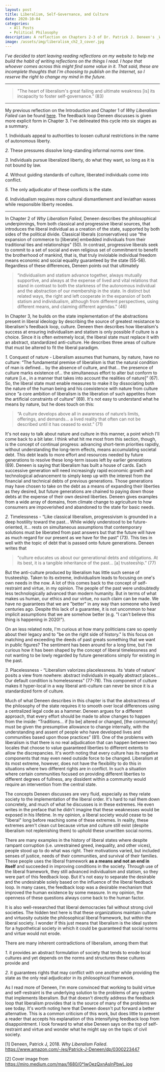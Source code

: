 ```yaml
---
layout: post
title: Liberalism, Self-Governance, and Culture
date: 2020-10-04
categories:
  - All Posts
  - Political Philosophy
description: A reflection on Chapters 2-3 of Dr. Patrick J. Deneen's _Why Liberalism Failed_ (2018).
image: /assets/img/liberalism_ch2_3_cover.jpg
---
```


*I've decided to start leaving reading reflections on my website to help me build the habit of writing reflections on the things I read. I hope that whoever comes across this might find some value in it. That said, these are incomplete thoughts that I'm choosing to publish on the Internet, so I reserve the right to change my mind in the future.*

---

> "The heart of liberalism's great failing and ultimate weakness [is] its incapacity to foster self-governance.” (83)

---

My previous reflection on the Introduction and Chapter 1 of _Why Liberalism Failed_ can be found [here](http://www.hamzahkhan.me/2020/10/01/why-liberalism-failed-intro-ch1/). The feedback loop Deneen discusses is given more explicit form in Chapter 3. I've delineated this cycle into six stages as a summary.

*1.* Individuals appeal to authorities to loosen cultural restrictions in the name of autonomous liberty.

*2.* These pressures dissolve long-standing informal norms over time.

*3.* Individuals pursue liberalized liberty, do what they want, so long as it is not bound by law.

*4.* Without guiding standards of culture, liberated individuals come into conflict.

*5.* The only adjudicator of these conflicts is the state.

*6.* Individualism requires more cultural dismantlement and leviathan waxes while responsible liberty recedes.

---

In Chapter 2 of _Why Liberalism Failed_, Deneen describes the philosophical underpinnings, from both classical and progressive liberal sources, that introduces the liberal individual as a creation of the state, supported by both sides of the political divide. Classical liberals (conservatives) use “the expansion of commerce to [liberate] embedded individuals from their traditional ties and relationships” (50). In contrast, progressive liberals seek to commit to a set of social and even religious set of commitment to benefit the brotherhood of mankind, that is, that truly inviolable individual freedom means economic and social equality guaranteed by the state (55-56). Regardless of these differences, Deneen points out that ultimately

> “individualism and statism advance together, always mutually supportive, and always at the expense of lived and vital relations that stand in contrast to both the starkness of the autonomous individual and the abstraction of our membership in the state. In distinct but related ways, the right and left cooperate in the expansion of both statism and individualism, although from different perspectives, using different means, and claiming different agendas.” (46)

In Chapter 3, he builds on the state implementation of the abstractions present in liberal ideology by describing the source of greatest resistance to liberalism's feedback loop, culture. Deneen then describes how liberalism's success at ensuring individualism and statism is only possible if culture is a choice. Since it is often extremely local, the liberal state must replace it with an abstract, standardized anti-culture. He describes three areas of culture that must be altered to fit the liberal paradigm.

*1.* Conquest of nature - Liberalism assumes that humans, by nature, have no culture: “The fundamental premise of liberalism is that the natural condition of man is defined... by the absence of culture, and that... the presence of culture marks existence of... the simultaneous effort to alter but conform to nature [i.e., in a manner that takes into account the realities of nature]” (67). So, the liberal state must enable measures to make it by dissociating both the nature of the human being and his coexistence with nature from culture since “a core ambition of liberalism is the liberation of such appetites from the artificial constraints of culture” (69). It's not easy to understand what he means by nature, but he does touch on this: 

> “A culture develops above all in awareness of nature’s limits, offerings, and demands... a lived reality that often can not be described until it has ceased to exist.” (71)

It's not easy to talk about nature and culture in this manner, a point which I'll come back to a bit later. I think what hit me most from this section, though, is the concept of continual progress: advancing short-term priorities rapidly, without understanding the long-term effects, means accumulating societal debt. This debt leads to more effort and resources needed by future generations to resolve these long-term issues left by earlier generations (69). Deneen is saying that liberalism has built a house of cards. Each successive generation will need increasingly rapid economic growth and technological advancement to simply keep up with the interest from the financial and technical debts of previous generations. Those generations may have chosen to take on the debt as a means of expanding their liberties as they desired, but future generations are chained to paying down those debts at the expense of their own desired liberties. Deneen gives examples from a wide array of domains, from climate change to agriculture to how consumers are impoverished and abandoned to the state for basic needs.

*2.* Timelessness - “Like classical liberalism, progressivism is grounded in a deep hostility toward the past... While widely understood to be future-oriented, it... rests on simultaneous assumptions that contemporary solutions must be liberated from past answers but that the future will have as much regard for our present as we have for the past” (73). This ties in well with the topic of debt that is passed onto future generations. Deneen writes that 

> “culture educates us about our generational debts and obligations. At its best, it is a tangible inheritance of the past... [a] trusteeship.” (77)

But the anti-culture produced by liberalism has little such sense of trusteeship. Taken to its extreme, individualism leads to focusing on one's own needs in the now. A lot of this comes back to the concept of self-restraint and virtue, in my opinion. The people of the past were undoubtedly less technologically advanced than modern humanity. But in terms of what makes us human, our ethics and our virtue, no such claim can be made. We have no guarantees that we are "better" in any way than someone who lived centuries ago. Despite this lack of a guarantee, it is not uncommon to hear implicit assumptions that we are somehow better (e.g. "I can't believe this thing is happening in 2020!").

On an less related note, I'm curious at how many politicians care so openly about their legacy and to "be on the right side of history." Is this focus on matching and exceeding the deeds of past greats something that we want in public figures? The sentiment has been around for a long time, but I'm curious how it has been shaped by the concept of liberal timelessness and not wanting to be lowly regarded by future generations simply for existing in the past.

*3.* Placelessness - “Liberalism valorizes placelessness. Its ‘state of nature’ posits a view from nowhere: abstract individuals in equally abstract places... Our default condition is homelessness” (77-78). This component of culture makes it hyper-local in a way liberal anti-culture can never be since it is a standardized form of culture.

Much of what Deneen describes in this chapter is that the abstractness of the philosophy of the state requires it to smooth over local differences using a centralized legal code as a hammer. Deneen argues for a different approach, that every effort should be made to allow changes to happen from the inside: “Traditions... if [to be] altered or changed, [the community] must be given the presumptive allowance to change internally, with the understanding and assent of people who have developed lives and communities based upon those practices” (81). One of the problems with liberalism is that there is no real adjudication that can happen between two locales that choose to value guaranteed liberties to different extents to allow the discrepancies. It's worth noting that every culture has its negative components that may even need outside force to be changed. Liberalism at its most extreme, however, does not have the flexibility to do this in situations where two different rights are in conflict. In such a situation where certain communities focused on providing different liberties to different degrees of fullness, any dissident within a community would require an intervention from the central state.

The concepts Deneen discusses are very fluid, especially as they relate society to the implementation of the liberal order. It's hard to nail them down concretely, and much of what he discusses is in these extremes. He even writes in the preface that he didn't imagine that these weaknesses would be exposed in his lifetime. In my opinion, a liberal society would cease to be "liberal" long before reaching some of these extremes. In reality, these extremes aren't clean cut because virtue and culture still exist (despite liberalism not replenishing them) to uphold these unwritten social norms.

There are many examples in the history of liberal states where despite rampant corruption (i.e. unrestrained greed, inequality, and other vices), people stood up to do what was right. Their motivations varied, but included senses of justice, needs of their communities, and survival of their families. These people uses the liberal framework **as a means and not an end in itself** and succeeded in improving conditions in the society. Through use of the liberal framework, they still advanced individualism and statism, so they were part of this feedback loop. But it's not easy to separate the desirable and the undesirable solely based on the influence of the liberal feedback loop. In many cases, the feedback loop was a desirable mechanism that improved the human existence by some measure. In my opinion, the openness of these questions always come back to the human factor.

It is also well-researched that liberal democracies fail without strong civil societies. The hidden text here is that these organizations maintain culture and virtuosity outside the philosophical liberal framework, but within the liberal society. I wonder if this just means that liberalism is the ideal system for a hypothetical society in which it could be guaranteed that social norms and virtue would not erode.

There are many inherent contradictions of liberalism, among them that

*1.* it provides an abstract formulation of society that tends to erode local cultures and yet depends on the norms and structures these cultures provide and

*2.* it guarantees rights that may conflict with one another while providing the state as the only real adjudicator in its philosophical framework.

As I read more of Deneen, I'm more convinced that working to build virtue and self-restraint is the underlying solution to the problems of any system that implements liberalism. But that doesn't directly address the feedback loop that liberalism provides that is the source of many of the problems we see today. It's worth noting here that Deneen doesn't put forward a better alternative. This is a common criticism of this work, but does little to prevent a reader that accepts his explanation of this intensifying feedback loop from disappointment. I look forward to what else Deneen says on the top of self-restraint and virtue and wonder what he might say on the topic of civil society.


[1] Deneen, Patrick J, 2018. _Why Liberalism Failed_. https://www.amazon.com/-/es/Patrick-J-Deneen/dp/0300223447

[2] Cover image from https://miro.medium.com/max/1680/0*lwOezQxnAslnPbwL.jpg
